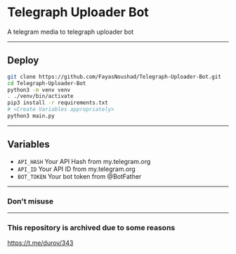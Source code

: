# Telegraph Uploader Bot
A telegram media to telegraph uploader bot

---

## Deploy

```sh
git clone https://github.com/FayasNoushad/Telegraph-Uploader-Bot.git
cd Telegraph-Uploader-Bot
python3 -m venv venv
. ./venv/bin/activate
pip3 install -r requirements.txt
# <Create Variables appropriately>
python3 main.py
```

---

## Variables

- `API_HASH` Your API Hash from my.telegram.org
- `API_ID` Your API ID from my.telegram.org
- `BOT_TOKEN` Your bot token from @BotFather

---


### Don't misuse

---

### This repository is archived due to some reasons
https://t.me/durov/343
